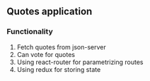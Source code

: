 ## Quotes application

### Functionality

1. Fetch quotes from json-server
2. Can vote for quotes
3. Using react-router for parametrizing routes
4. Using redux for storing state